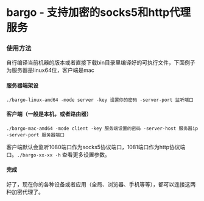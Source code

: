 # bargo - 支持加密的socks5和http代理服务

### 使用方法

自行编译当前机器的版本或者直接下载bin目录里编译好的可执行文件，下面例子为服务器是linux64位，客户端是mac

#### 服务器端架设

`./bargo-linux-amd64 -mode server -key 设置你的密码 -server-port 监听端口`

#### 客户端（一般是本机，或者路由器）

`./bargo-mac-amd64 -mode client -key 服务端设置的密码 -server-host 服务器ip -server-port 服务器端口`

客户端默认会监听1080端口作为socks5协议端口，1081端口作为http协议端口。`./bargo-xx-xx -h` 查看更多设置参数。

#### 完成

好了，现在你的各种设备或者应用（全局、浏览器、手机等等），都可以连接这两种加密代理了。
